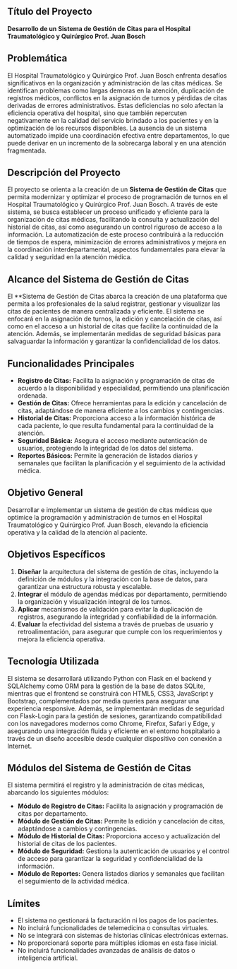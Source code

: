 
## Título del Proyecto

**Desarrollo de un Sistema de Gestión de Citas para el Hospital Traumatológico y Quirúrgico Prof. Juan Bosch**

## Problemática

El Hospital Traumatológico y Quirúrgico Prof. Juan Bosch enfrenta desafíos significativos en la organización y administración de las citas médicas. Se identifican problemas como largas demoras en la atención, duplicación de registros médicos, conflictos en la asignación de turnos y pérdidas de citas derivadas de errores administrativos. Estas deficiencias no solo afectan la eficiencia operativa del hospital, sino que también repercuten negativamente en la calidad del servicio brindado a los pacientes y en la optimización de los recursos disponibles. La ausencia de un sistema automatizado impide una coordinación efectiva entre departamentos, lo que puede derivar en un incremento de la sobrecarga laboral y en una atención fragmentada.

## Descripción del Proyecto

El proyecto se orienta a la creación de un **Sistema de Gestión de Citas** que permita modernizar y optimizar el proceso de programación de turnos en el Hospital Traumatológico y Quirúrgico Prof. Juan Bosch. A través de este sistema, se busca establecer un proceso unificado y eficiente para la organización de citas médicas, facilitando la consulta y actualización del historial de citas, así como asegurando un control riguroso de acceso a la información. La automatización de este proceso contribuirá a la reducción de tiempos de espera, minimización de errores administrativos y mejora en la coordinación interdepartamental, aspectos fundamentales para elevar la calidad y seguridad en la atención médica.

## Alcance del Sistema de Gestión de Citas

El  **Sistema de Gestión de Citas abarca la creación de una plataforma que permita a los profesionales de la salud registrar, gestionar y visualizar las citas de pacientes de manera centralizada y eficiente. El sistema se enfocará en la asignación de turnos, la edición y cancelación de citas, así como en el acceso a un historial de citas que facilite la continuidad de la atención. Además, se implementarán medidas de seguridad básicas para salvaguardar la información y garantizar la confidencialidad de los datos.

## Funcionalidades Principales

- **Registro de Citas:** Facilita la asignación y programación de citas de acuerdo a la disponibilidad y especialidad, permitiendo una planificación ordenada.  
- **Gestión de Citas:** Ofrece herramientas para la edición y cancelación de citas, adaptándose de manera eficiente a los cambios y contingencias.  
- **Historial de Citas:** Proporciona acceso a la información histórica de cada paciente, lo que resulta fundamental para la continuidad de la atención.  
- **Seguridad Básica:** Asegura el acceso mediante autenticación de usuarios, protegiendo la integridad de los datos del sistema.  
- **Reportes Básicos:** Permite la generación de listados diarios y semanales que facilitan la planificación y el seguimiento de la actividad médica.  

## Objetivo General

Desarrollar e implementar un sistema de gestión de citas médicas que optimice la programación y administración de turnos en el Hospital Traumatológico y Quirúrgico Prof. Juan Bosch, elevando la eficiencia operativa y la calidad de la atención al paciente.

## Objetivos Específicos

1. **Diseñar** la arquitectura del sistema de gestión de citas, incluyendo la definición de módulos y la integración con la base de datos, para garantizar una estructura robusta y escalable. 
2. **Integrar** el módulo de agendas médicas por departamento, permitiendo la organización y visualización integral de los turnos. 
3. **Aplicar** mecanismos de validación para evitar la duplicación de registros, asegurando la integridad y confiabilidad de la información.
4. **Evaluar** la efectividad del sistema a través de pruebas de usuario y retroalimentación, para asegurar que cumple con los requerimientos y mejora la eficiencia operativa. 

## Tecnología Utilizada

El sistema se desarrollará utilizando Python con Flask en el backend y SQLAlchemy como ORM para la gestión de la base de datos SQLite, mientras que el frontend se construirá con HTML5, CSS3, JavaScript y Bootstrap, complementados por media queries para asegurar una experiencia responsive. Además, se implementarán medidas de seguridad con Flask-Login para la gestión de sesiones, garantizando compatibilidad con los navegadores modernos como Chrome, Firefox, Safari y Edge, y asegurando una integración fluida y eficiente en el entorno hospitalario a través de un diseño accesible desde cualquier dispositivo con conexión a Internet.

## Módulos del Sistema de Gestión de Citas

El sistema permitirá el registro y la administración de citas médicas, abarcando los siguientes módulos:  

- **Módulo de Registro de Citas:** Facilita la asignación y programación de citas por departamento. 
- **Módulo de Gestión de Citas:** Permite la edición y cancelación de citas, adaptándose a cambios y contingencias.  
- **Módulo de Historial de Citas:** Proporciona acceso y actualización del historial de citas de los pacientes.  
- **Módulo de Seguridad:** Gestiona la autenticación de usuarios y el control de acceso para garantizar la seguridad y confidencialidad de la información.  
- **Módulo de Reportes:** Genera listados diarios y semanales que facilitan el seguimiento de la actividad médica.  

## Límites

- El sistema no gestionará la facturación ni los pagos de los pacientes.  
- No incluirá funcionalidades de telemedicina o consultas virtuales.  
- No se integrará con sistemas de historias clínicas electrónicas externas.  
- No proporcionará soporte para múltiples idiomas en esta fase inicial.  
- No incluirá funcionalidades avanzadas de análisis de datos o inteligencia artificial.






